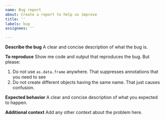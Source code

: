 ```yaml
---
name: Bug report
about: Create a report to help us improve
title: ''
labels: bug
assignees: ''

---
```


**Describe the bug**
A clear and concise description of what the bug is.

**To reproduce**
Show me code and output that reproduces the bug. 
But please:

  1. Do not use `as.data.frame` anywhere. That suppresses annotations that you need to see
  2. Do not create different objects having the same name. That just causes confusion.

**Expected behavior**
A clear and concise description of what you expected to happen.

**Additional context**
Add any other context about the problem here.
